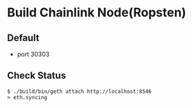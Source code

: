 # Build Chainlink Node(Ropsten)
## Default
- port 30303
## Check Status
```
$ ./build/bin/geth attach http://localhost:8546
> eth.syncing
```
